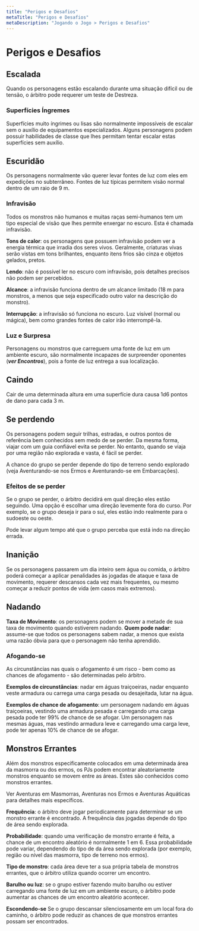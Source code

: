 ```yaml
---
title: "Perigos e Desafios"
metaTitle: "Perigos e Desafios"
metaDescription: "Jogando o Jogo > Perigos e Desafios"
---
```


# Perigos e Desafios

## Escalada
Quando os personagens estão escalando durante uma situação difícil ou de tensão, o árbitro pode requerer um teste de Destreza.

### Superfícies Íngremes
Superfícies muito íngrimes ou lisas são normalmente impossíveis de escalar sem o auxílio de equipamentos especializados. Alguns personagens podem possuir habilidades de classe que lhes permitam tentar escalar estas superfícies sem auxílio.

## Escuridão
Os personagens normalmente vão querer levar fontes de luz com eles em expedições no subterrâneo. Fontes de luz típicas permitem visão normal dentro de um raio de 9 m. 

### Infravisão
Todos os monstros não humanos e muitas raças semi-humanos tem um tipo especial de visão que lhes permite enxergar no escuro. Esta é chamada infravisão.

**Tons de calor**: os personagens que possuem infravisão podem ver a energia térmica que irradia dos seres vivos. Geralmente, criaturas vivas serão vistas em tons brilhantes, enquanto itens frios são cinza e objetos gelados, pretos.

**Lendo**: não é possível ler no escuro com infravisão, pois detalhes precisos não podem ser percebidos.

**Alcance**: a infravisão funciona dentro de um alcance limitado (18 m para monstros, a menos que seja especificado outro valor na descrição do monstro).

**Interrupção**: a infravisão só funciona no escuro. Luz visível (normal ou mágica), bem como grandes fontes de calor irão interrompê-la. 

### Luz e Surpresa
Personagens ou monstros que carreguem uma fonte de luz em um ambiente escuro, são normalmente incapazes de surpreender oponentes (***ver Encontros***), pois a fonte de luz entrega a sua localização.

## Caindo
Cair de uma determinada altura em uma superfície dura causa 1d6 pontos de dano para cada 3 m.

## Se perdendo
Os personagens podem seguir trilhas, estradas, e outros pontos de referência bem conhecidos sem medo de se perder. Da mesma forma, viajar com um guia confiável evita se perder. No entanto, quando se viaja por uma região não explorada e vasta, é fácil se perder.

A chance do grupo se perder depende do tipo de terreno sendo explorado (veja Aventurando-se nos Ermos e Aventurando-se em Embarcações).

### Efeitos de se perder
Se o grupo se perder, o árbitro decidirá em qual direção eles estão seguindo. Uma opção é escolhar uma direção levemente fora do curso. Por exemplo, se o grupo deseja ir para o sul, eles estão indo realmente para o sudoeste ou oeste.

Pode levar algum tempo até que o grupo perceba que está indo na direção errada.

## Inanição
Se os personagens passarem um dia inteiro sem água ou comida, o árbitro poderá começar a aplicar penalidades às jogadas de ataque e taxa de movimento, requerer descansos cada vez mais frequentes, ou mesmo começar a reduzir pontos de vida (em casos mais extremos).

## Nadando
**Taxa de Movimento**: os personagens podem se mover a metade de sua taxa de movimento quando estiverem nadando.
**Quem pode nadar**: assume-se que todos os personagens sabem nadar, a menos que exista uma razão óbvia para que o personagem não tenha aprendido.

### Afogando-se
As circunstâncias nas quais o afogamento é um risco - bem como as chances de afogamento - são determinadas pelo árbitro.

**Exemplos de circunstâncias**: nadar em águas traiçoeiras, nadar enquanto veste armadura ou carrega uma carga pesada ou desajeitada, lutar na água.

**Exemplos de chance de afogamento**: um personagem nadando em águas traiçoeiras, vestindo uma armadura pesada e carregando uma carga pesada pode ter 99% de chance de se afogar. Um personagem nas mesmas águas, mas vestindo armadura leve e carregando uma carga leve, pode ter apenas 10% de chance de se afogar.

## Monstros Errantes
Além dos monstros especificamente colocados em uma determinada área da masmorra ou dos ermos, os PJs podem encontrar aleatoriamente monstros enquanto se movem entre as áreas. Estes são conhecidos como monstros errantes.

Ver Aventuras em Masmorras, Aventuras nos Ermos e Aventuras Aquáticas para detalhes mais específicos. 

**Frequência**: o árbitro deve jogar periodicamente para determinar se um monstro errante é encontrado. A frequência das jogadas depende do tipo de área sendo explorada.

**Probabilidade**: quando uma verificação de monstro errante é feita, a chance de um encontro aleatório é normalmente 1 em 6. Essa probabilidade pode variar, dependendo do tipo de da área sendo explorada (por exemplo, região ou nível das masmorra, tipo de terreno nos ermos).

**Tipo de monstro**: cada área deve ter a sua própria tabela de monstros errantes, que o árbitro utiliza quando ocorrer um encontro.

**Barulho ou luz**: se o grupo estiver fazendo muito barulho ou estiver carregando uma fonte de luz em um ambiente escuro, o árbitro pode aumentar as chances de um encontro aleatório acontecer.

**Escondendo-se**
Se o grupo descansar silenciosamente em um local fora do caminho, o árbitro pode reduzir as chances de que monstros errantes possam ser encontrados.

